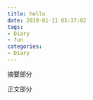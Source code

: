 ```yaml
---
title: hello
date: 2019-01-11 05:37:02
tags: 
- Diary
- fun
categories:
- Diary
---
```


摘要部分

<!--more-->


正文部分
